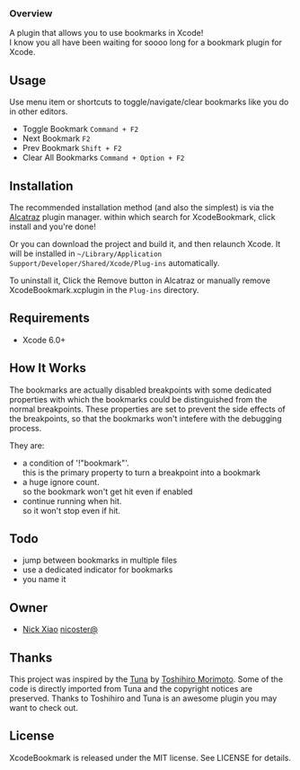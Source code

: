 ### Overview

A plugin that allows you to use bookmarks in Xcode!  
I know you all have been waiting for soooo long for a bookmark plugin for Xcode.


## Usage

Use menu item or shortcuts to toggle/navigate/clear bookmarks like you do in other editors.

* Toggle Bookmark `Command + F2`
* Next Bookmark `F2`
* Prev Bookmark `Shift + F2`
* Clear All Bookmarks `Command + Option + F2`

## Installation
The recommended installation method (and also the simplest) is via the [Alcatraz](http://alcatraz.io/) plugin manager. within which search for XcodeBookmark, click install and you're done!

Or you can download the project and build it, and then relaunch Xcode.
It will be installed in `~/Library/Application Support/Developer/Shared/Xcode/Plug-ins` automatically.

To uninstall it, Click the Remove button in Alcatraz or manually remove XcodeBookmark.xcplugin in the `Plug-ins` directory.

## Requirements

* Xcode 6.0+ 

## How It Works

The bookmarks are actually disabled breakpoints with some dedicated properties with which the bookmarks could be distinguished from the normal breakpoints. These properties are set to prevent the side effects of the breakpoints, so that the bookmarks won't intefere with the debugging process. 

They are:
* a condition of '!"bookmark"'.  
this is the primary property to turn a breakpoint into a bookmark
* a huge ignore count.  
so the bookmark won't get hit even if enabled
* continue running when hit.  
    so it won't stop even if hit.

## Todo
* jump between bookmarks in multiple files
* use a dedicated indicator for bookmarks
* you name it

## Owner

- [Nick Xiao](http://github.com/nicoster) [nicoster@](mailto:nicoster@gmail.com)


## Thanks

This project was inspired by the [Tuna](https://github.com/dealforest/Tuna) by [Toshihiro Morimoto](http://github.com/dealforest). Some of the code is directly imported from Tuna and the copyright notices are preserved. Thanks to Toshihiro and Tuna is an awesome plugin you may want to check out.

## License

XcodeBookmark is released under the MIT license. See LICENSE for details.
